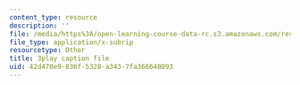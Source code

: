 ```yaml
---
content_type: resource
description: ''
file: /media/https%3A/open-learning-course-data-rc.s3.amazonaws.com/res-6-012-introduction-to-probability-spring-2018/42d470e9836f5328a3437fa366648093_MuqLI4otMIQ.srt
file_type: application/x-subrip
resourcetype: Other
title: 3play caption file
uid: 42d470e9-836f-5328-a343-7fa366648093
---
```

